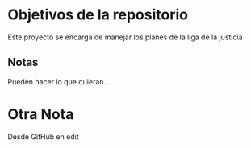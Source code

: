 # Objetivos de la repositorio

Este proyecto se encarga de manejar los planes de la liga de la justicia


## Notas
Pueden hacer lo que quieran...

# Otra Nota
Desde GitHub en edit


